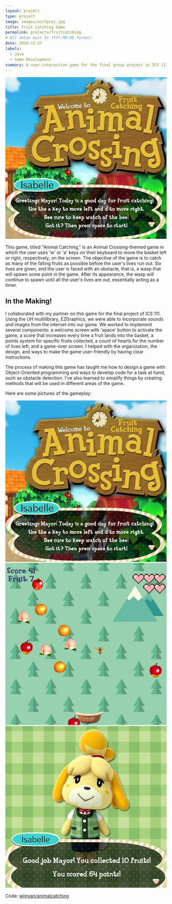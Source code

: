```yaml
---
layout: project
type: project
image: images/acnlproj.jpg
title: Fruit Catching Game
permalink: projects/fruitcatching
# All dates must be YYYY-MM-DD format!
date: 2018-11-27
labels:
  - Java
  - Game Development
summary: A user-interactive game for the final group project in ICS 111.
---
```

 
<img class="medium left rounded floated ui image" src="../images/gameintro.png">

This game, titled "Animal Catching," is an Animal Crossing-themed game in which the user uses 'w' or 'a' keys on their keyboard to move the basket left or right, respectively, on the screen. The objective of the game is to catch as many of the falling fruits as possible before the user's lives run out. Six lives are given, and the user is faced with an obstacle, that is, a wasp that will spawn some point in the game. After its appearance, the wasp will continue to spawn until all the user's lives are out, essentially acting as a timer.
 
## In the Making!
I collaborated with my partner on this game for the final project of ICS 111. Using the UH multilibrary, EZGraphics, we were able to incorporate sounds and images from the internet into our game. We worked to implement several components: a welcome screen with 'space' button to activate the game, a score that increases every time a fruit lands into the basket, a points system for specific fruits collected, a count of hearts for the number of lives left, and a game-over screen. I helped with the organization, the design, and ways to make the game user-friendly by having clear instructions.

The process of making this game has taught me how to design a game with Object-Oriented programming and ways to develop code for a task at hand, such as obstacle detection. I've also learned to simplify things by creating methods that will be used in different areas of the game. 

Here are some pictures of the gameplay:

<div class="ui medium rounded images">
  <img class="ui image" src="/images/gameintro.png">
  <img class="ui image" src="/images/gameplay.png">
  <img class="ui image" src="/images/gameending.png">
</div>
 
Code: <a href="https://github.com/wjinyan/animalcatching"><i class="large github icon "></i>wjinyan/animalcatching</a>


